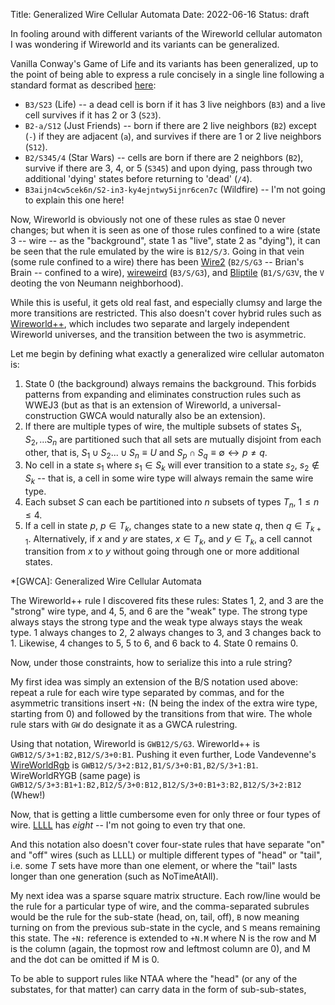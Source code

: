 Title: Generalized Wire Cellular Automata
Date: 2022-06-16
Status: draft

In fooling around with different variants of the Wireworld cellular automaton I was wondering if Wireworld and its variants can be generalized.

Vanilla Conway's Game of Life and its variants has been generalized, up to the point of being able to express a rule concisely in a single line following a standard format as described [here](https://conwaylife.com/wiki/Cellular_automaton#Life-like_cellular_automata):

* `B3/S23` (Life) -- a dead cell is born if it has 3 live neighbors (`B3`) and a live cell survives if it has 2 or 3 (`S23`).
* `B2-a/S12` (Just Friends) -- born if there are 2 live neighbors (`B2`) except (`-`) if they are adjacent (`a`), and survives if there are 1 or 2 live neighbors (`S12`).
* `B2/S345/4` (Star Wars) -- cells are born if there are 2 neighbors (`B2`), survive if there are 3, 4, or 5 (`S345`) and upon dying, pass through two additional 'dying' states before returning to 'dead' (`/4`).
* `B3aijn4cw5cek6n/S2-in3-ky4ejntwy5ijnr6cen7c` (Wildfire) -- I'm not going to explain this one here!

Now, Wireworld is obviously not one of these rules as stae 0 never changes; but when it is seen as one of those rules confined to a wire (state 3 -- wire -- as the "background", state 1 as "live", state 2 as "dying"), it can be seen that the rule emulated by the wire is `B12/S/3`. Going in that vein (some rule confined to a wire) there has been [Wire2](https://conwaylife.com/forums/viewtopic.php?f=11&t=3380) (`B2/S/G3` -- Brian's Brain -- confined to a wire), [wireweird](https://conwaylife.com/forums/viewtopic.php?f=11&t=5502&) (`B3/S/G3`), and [Bliptile](https://conwaylife.com/forums/viewtopic.php?f=11&t=907) (`B1/S/G3V`, the `V` deoting the von Neumann neighborhood).

While this is useful, it gets old real fast, and especially clumsy and large the more transitions are restricted. This also doesn't cover hybrid rules such as [Wireworld++]({file}wireworld++.md), which includes two separate and largely independent Wireworld universes, and the transition between the two is asymmetric.

Let me begin by defining what exactly a generalized wire cellular automaton is:

1. State $0$ (the background) always remains the background. This forbids patterns from expanding and eliminates construction rules such as WWEJ3 (but as that is an extension of Wireworld, a universal-construction GWCA would naturally also be an extension).
2. If there are multiple types of wire, the multiple subsets of states $S_1, S_2,...S_n$ are partitioned such that all sets are mutually disjoint from each other, that is, $S_1\cup S_2 ...\cup S_n\equiv U$ and $S_p\cap S_q \equiv\emptyset\longleftrightarrow p\not = q$.
3. No cell in a state $s_1$ where $s_1\in S_k$ will ever transition to a state $s_2$, $s_2 \not\in S_k$ -- that is, a cell in some wire type will always remain the same wire type.
4. Each subset $S$ can each be partitioned into $n$ subsets of types $T_n$, $1\le n\le 4$.
5. If a cell in state $p$, $p\in T_k$, changes state to a new state $q$, then $q\in T_{k+1}$. Alternatively, if $x$ and $y$ are states, $x\in T_k$, and $y\in T_k$, a cell cannot transition from $x$ to $y$ without going through one or more additional states.

*[GWCA]: Generalized Wire Cellular Automata

The Wireworld++ rule I discovered fits these rules: States 1, 2, and 3 are the "strong" wire type, and 4, 5, and 6 are the "weak" type. The strong type always stays the strong type and the weak type always stays the weak type. 1 always changes to 2, 2 always changes to 3, and 3 changes back to 1. Likewise, 4 changes to 5, 5 to 6, and 6 back to 4. State 0 remains 0.

Now, under those constraints, how to serialize this into a rule string?

My first idea was simply an extension of the B/S notation used above: repeat a rule for each wire type separated by commas, and for the asymmetric transitions insert `+N:` (N being the index of the extra wire type, starting from 0) and followed by the transitions from that wire. The whole rule stars with `GW` do designate it as a GWCA rulestring.

Using that notation, Wireworld is `GWB12/S/G3`. Wireworld++ is `GWB12/S/3+1:B2,B12/S/3+0:B1`. Pushing it even further, Lode Vandevenne's [WireWorldRgb](https://lodev.org/ca/wireworldrgb.html) is `GWB12/S/3+2:B12,B1/S/3+0:B1,B2/S/3+1:B1`. WireWorldRYGB (same page) is `GWB12/S/3+3:B1+1:B2,B12/S/3+0:B12,B12/S/3+0:B1+3:B2,B12/S/3+2:B12` (Whew!)

Now, that is getting a little cumbersome even for only three or four types of wire. [LLLL](https://lodev.org/ca/llll.html) has *eight* -- I'm not going to even try that one.

And this notation also doesn't cover four-state rules that have separate "on" and "off" wires (such as LLLL) or multiple different types of "head" or "tail", i.e. some $T$ sets have more than one element, or where the "tail" lasts longer than one generation (such as NoTimeAtAll).

My next idea was a sparse square matrix structure. Each row/line would be the rule for a particular type of wire, and the comma-separated subrules would be the rule for the sub-state (head, on, tail, off), `B` now meaning turning on from the previous sub-state in the cycle, and `S` means remaining this state. The `+N:` reference is extended to `+N.M` where N is the row and M is the column (again, the topmost row and leftmost column are 0), and M and the dot can be omitted if M is 0.

To be able to support rules like NTAA where the "head" (or any of the substates, for that matter) can carry data in the form of sub-sub-states, 
